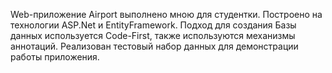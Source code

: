 Web-приложение Airport выполнено мною для студентки. Построено на технологии ASP.Net и EntityFramework. Подход для создания Базы данных используется Code-First, также используются механизмы аннотаций. Реализован тестовый набор данных для демонстрации работы приложения.
